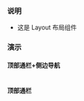 ### 说明

-   这是 Layout 布局组件

### 演示

#### 顶部通栏+侧边导航

```js {"codepath": "full-header.jsx"}
```

#### 顶部通栏

```js {"codepath": "no-sider.jsx"}
```
